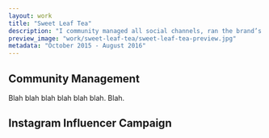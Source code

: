 ```yaml
---
layout: work
title: "Sweet Leaf Tea"
description: "I community managed all social channels, ran the brand’s first influencer campaign, and helped manage a national product recall, while helping create content that brought the brand back to its Austin roots."
preview_image: "work/sweet-leaf-tea/sweet-leaf-tea-preview.jpg"
metadata: "October 2015 - August 2016"
---
```

## Community Management

Blah blah blah blah blah blah. Blah.

## Instagram Influencer Campaign



